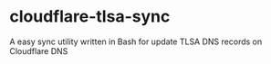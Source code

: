 # cloudflare-tlsa-sync
A easy sync utility written in Bash for update TLSA DNS records on Cloudflare DNS
